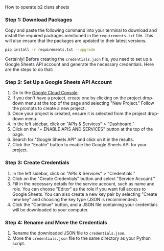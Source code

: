 How to operate b2 clans sheets

### Step 1: Download Packages

Copy and paste the following command into your terminal to download and install the required packages mentioned in the `requirements.txt` file. This will also ensure that the packages are updated to their latest versions.

```bash
pip install -r requirements.txt --upgrade
```

Certainly! Before creating the `credentials.json` file, you need to set up a Google Sheets API account and generate the necessary credentials. Here are the steps to do that:

### Step 2: Set Up a Google Sheets API Account

1. Go to the [Google Cloud Console](https://console.cloud.google.com/).
2. If you don't have a project, create one by clicking on the project drop-down menu at the top of the page and selecting "New Project." Follow the prompts to create a new project.
3. Once your project is created, ensure it is selected from the project drop-down menu.
4. In the left sidebar, click on "APIs & Services" > "Dashboard."
5. Click on the "+ ENABLE APIS AND SERVICES" button at the top of the page.
6. Search for "Google Sheets API" and click on it in the results.
7. Click the "Enable" button to enable the Google Sheets API for your project.

### Step 3: Create Credentials

1. In the left sidebar, click on "APIs & Services" > "Credentials."
2. Click on the "Create Credentials" button and select "Service Account."
3. Fill in the necessary details for the service account, such as name and role. You can choose "Editor" as the role if you want full access to Google Sheets. You can also create a new key pair by selecting "Create new key" and choosing the key type (JSON is recommended).
4. Click the "Continue" button, and a JSON file containing your credentials will be downloaded to your computer.

### Step 4: Rename and Move the Credentials

1. Rename the downloaded JSON file to `credentials.json`.
2. Move the `credentials.json` file to the same directory as your Python script.
